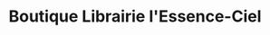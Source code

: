 ---
title: "Boutique Librairie l'Essence-Ciel"
url: /gatineau/boutique-librairie-lessence-ciel/
shop: Religion
---